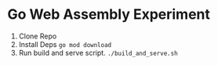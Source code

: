 # Go Web Assembly Experiment

1. Clone Repo
2. Install Deps ```go mod download```
3. Run build and serve script. ```./build_and_serve.sh```
